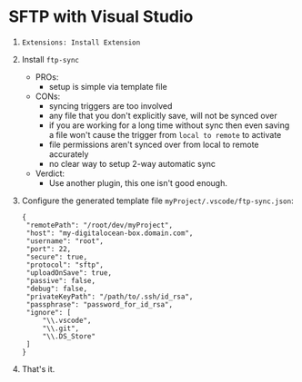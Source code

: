 # SFTP with Visual Studio

1. `Extensions: Install Extension`
2. Install `ftp-sync`
   * PROs:
     * setup is simple via template file
   * CONs:
     * syncing triggers are too involved
     * any file that you don't explicitly save, will not be synced over
     * if you are working for a long time without sync  then even saving a file won't cause the trigger from `local to remote` to activate
     * file permissions aren't synced over from local to remote accurately
     * no clear way to setup 2-way automatic sync
   * Verdict:
     * Use another plugin, this one isn't good enough.
3. Configure the generated template file `myProject/.vscode/ftp-sync.json`:

   ```text
   {
    "remotePath": "/root/dev/myProject",
    "host": "my-digitalocean-box.domain.com",
    "username": "root",
    "port": 22,
    "secure": true,
    "protocol": "sftp",
    "uploadOnSave": true,
    "passive": false,
    "debug": false,
    "privateKeyPath": "/path/to/.ssh/id_rsa",
    "passphrase": "password_for_id_rsa",
    "ignore": [
        "\\.vscode",
        "\\.git",
        "\\.DS_Store"
    ]
   }
   ```

4. That's it.

